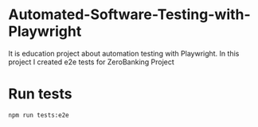 # Automated-Software-Testing-with-Playwright
It is education project about automation testing with Playwright. In this project I created e2e tests for ZeroBanking Project

# Run tests

``` npm run tests:e2e ```
